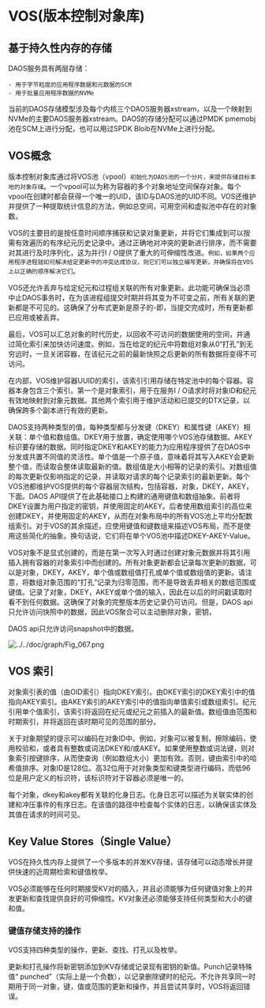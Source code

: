 # VOS(版本控制对象库)

## 基于持久性内存的存储

DAOS服务具有两层存储：
~~~~
- 用于字节粒度的应用程序数据和元数据的SCM
- 用于批量应用程序数据的NVMe
~~~~

当前的DAOS存储模型涉及每个内核三个DAOS服务器xstream，以及一个映射到NVMe的主要DAOS服务器xstream。DAOS的存储分配可以通过PMDK pmemobj池在SCM上进行分配，也可以用过SPDK Bloib在NVMe上进行分配。

## VOS概念

版本控制对象库通过将VOS池（vpool）`初始化为DAOS池的一个分片，来提供存储目标本地的对象存储`。一个vpool可以为称为容器的多个对象地址空间保存对象。每个vpool在创建时都会获得一个唯一的UID，该ID与DAOS池的UID不同。VOS还维护并提供了一种提取统计信息的方法，例如总空间，可用空间和虚拟池中存在的对象数。

VOS的主要目的是按任意时间顺序捕获和记录对象更新，并将它们集成到可以按需有效遍历的有序纪元历史记录中。通过正确地对冲突的更新进行排序，而不需要对其进行及时序列化，这为并行I / O提供了重大的可伸缩性改进。`例如，如果两个应用程序进程就如何解决给定更新中的冲突达成协议，则它们可以独立编写更新，并确保将在VOS上以正确的顺序解决它们`。

VOS还允许丢弃与给定纪元和过程组关联的所有对象更新。此功能可确保当必须中止DAOS事务时，在为该进程组提交时期并将其变为不可变之前，所有关联的更新都是不可见的。这确保了分布式更新是原子的-即，当提交完成时，所有更新都已应用或被丢弃。

最后，VOS可以汇总对象的时代历史，以回收不可访问的数据使用的空间，并通过简化索引来加快访问速度。例如，当在给定的纪元中将数组对象从0“打孔”到无穷远时，一旦关闭容器，在该纪元之前的最新快照之后更新的所有数据将变得不可访问。

在内部，VOS维护容器UUID的索引，该索引引用存储在特定池中的每个容器。容器本身包含三个索引。第一个是对象索引，用于在服务I / O请求时将对象ID和纪元有效地映射到对象元数据。其他两个索引用于维护活动和已提交的DTX记录，以确保跨多个副本进行有效的更新。

DAOS支持两种类型的值，每种类型都与分发键（DKEY）和属性键（AKEY）相关联：单个值和数组值。DKEY用于放置，确定使用哪个VOS池存储数据。AKEY标识要存储的数据。同时指定DKEY和AKEY的能力为应用程序提供了在DAOS中分发或共置不同值的灵活性。单个值是一个原子值，意味着将其写入AKEY会更新整个值，而读取会整体读取最新的值。数组值是大小相等的记录的索引。对数组值的每次更新仅影响指定的记录，并读取对请求的每个记录索引的最新更新。每个VOS池都维护VOS提供的每个容器层次结构，包括容器，对象，DKEY，AKEY，下面。DAOS API提供了在此基础接口上构建的通用键值和数组抽象。前者将DKEY设置为用户指定的密钥，并使用固定的AKEY。后者使用数组索引的高位来创建DKEY，并使用固定的AKEY，从而在对象布局中的所有VOS池上平均分配数组索引。对于VOS的其余描述，应使用键值和键数组来描述VOS布局，而不是使用这些简化的抽象。换句话说，它们将在单个VOS池中描述DKEY-AKEY-Value。

VOS对象不是显式创建的，而是在第一次写入时通过创建对象元数据并将其引用插入拥有容器的对象索引中而创建的。所有对象更新都会记录每次更新的数据，可以是对象，DKEY，AKEY，单个值或数组值打孔或单个值或数组值的更新。请注意，将数组对象范围的“打孔”记录为归零范围，而不是导致丢弃相关的数组范围或键值。记录了对象，DKEY，AKEY或单个值的输入，因此在以后的时间戳读取时看不到任何数据。这确保了对象的完整版本历史记录仍可访问。但是，DAOS api只允许访问快照中的数据，因此VOS聚合可以主动删除对象，密钥，


DAOS api只允许访问snapshot中的数据。

<a id="7a"></a>
![../../doc/graph/Fig_067.png](../../doc/graph/Fig_067.png "VOS Pool storage layout")

## VOS 索引

对象索引表的值（由OID索引）指向DKEY索引。由DKEY索引的DKEY索引中的值指向AKEY索引。由AKEY索引的AKEY索引中的值指向单值索引或数组索引。纪元引用单个值索引，该索引将返回在纪元或纪元之前插入的最新值。数组值由范围和时期索引，并将返回在该时期可见的范围的部分。

关于对象期望的提示可以编码在对象ID中。例如，对象可以被复制，擦除编码，使用校验和，或者具有整数或词法DKEY和/或AKEY。如果使用整数或词法键，则对象索引按键排序，从而使查询（例如数组大小）更加有效。否则，键由索引中的哈希值排序。对象ID是128位。高32位用于对对象类型和键类型进行编码，而低96位是用户定义的标识符，该标识符对于容器必须是唯一的。

每个对象，dkey和akey都有关联的化身日志。化身日志可以描述为关联实体的创建和冲压事件的有序日志。在该值的路径中检查每个实体的日志，以确保该实体及其值在请求的时间可见。

## Key Value Stores（Single Value）

VOS在持久性内存上提供了一个多版本的并发KV存储，该存储可以动态增长并提供快速的近周期检索和键值枚举。

VOS必须能够在任何时期接受KV对的插入，并且必须能够为任何键值对象上的并发更新和查找提供良好的可伸缩性。KV对象还必须能够支持任何类型和大小的键和值。

### 键值存储支持的操作

VOS支持四种类型的操作，更新、查找、打孔以及枚举。

更新和打孔操作将新密钥添加到KV存储或记录现有密钥的新值。Punch记录特殊值“ punched”（实际上是一个负数），以记录删除键时的纪元。不允许共享同一时期用于同一对象，键，值或范围的更新和操作，并且尝试共享时，VOS将返回错误。


